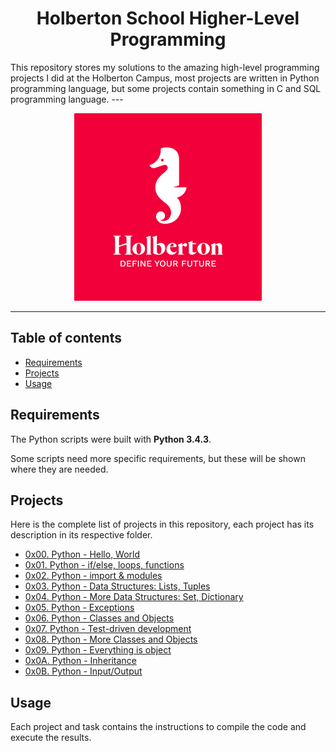 <h1 align="center">Holberton School Higher-Level Programming</h1>
This repository stores my solutions to the amazing high-level programming projects I did at the Holberton Campus, most projects are written in Python programming language, but some projects contain something in C and SQL programming language.
---

<p align="center">
<a target="_blank" href="https://www.holbertonschool.com/campuses/montevideo"><img src="https://github.com/Ouyei/holbertonschool-higher_level_programming/blob/main/holberton.jpg"></a>
</p>

---

## Table of contents
- [Requirements](#requirements)
- [Projects](#projects)
- [Usage](#usage)

## Requirements

The Python scripts were built with **Python 3.4.3**.

Some scripts need more specific requirements, but these will be shown where they are needed.

## Projects
Here is the complete list of projects in this repository, each project has its description in its respective folder.

* [0x00. Python - Hello, World](https://github.com/Ouyei/holbertonschool-higher_level_programming/tree/main/0x00-python-hello_world)
* [0x01. Python - if/else, loops, functions](https://github.com/Ouyei/holbertonschool-higher_level_programming/tree/main/0x01-python-if_else_loops_functions)
* [0x02. Python - import & modules](https://github.com/Ouyei/holbertonschool-higher_level_programming/tree/main/0x02-python-import_modules)
* [0x03. Python - Data Structures: Lists, Tuples](https://github.com/Ouyei/holbertonschool-higher_level_programming/tree/main/0x03-python-data_structures)
* [0x04. Python - More Data Structures: Set, Dictionary](https://github.com/Ouyei/holbertonschool-higher_level_programming/tree/main/0x04-python-more_data_structures)
* [0x05. Python - Exceptions](https://github.com/Ouyei/holbertonschool-higher_level_programming/tree/main/0x05-python-exceptions)
* [0x06. Python - Classes and Objects](https://github.com/Ouyei/holbertonschool-higher_level_programming/tree/main/0x06-python-classes)
* [0x07. Python - Test-driven development](https://github.com/Ouyei/holbertonschool-higher_level_programming/tree/main/0x07-python-test_driven_development)
* [0x08. Python - More Classes and Objects](https://github.com/Ouyei/holbertonschool-higher_level_programming/tree/main/0x08-python-more_classes)
* [0x09. Python - Everything is object](https://github.com/Ouyei/holbertonschool-higher_level_programming/tree/main/0x09-python-everything_is_object)
* [0x0A. Python - Inheritance](https://github.com/Ouyei/holbertonschool-higher_level_programming/tree/main/0x0A-python-inheritance)
* [0x0B. Python - Input/Output](https://github.com/Ouyei/holbertonschool-higher_level_programming/tree/main/0x0B-python-input_output)

## Usage
Each project and task contains the instructions to compile the code and execute the results.
